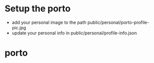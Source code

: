 # Setup the porto

- add your personal image to the path public/personal/porto-profile-pic.jpg
- update your personal info in public/personal/profile-info.json
# porto
